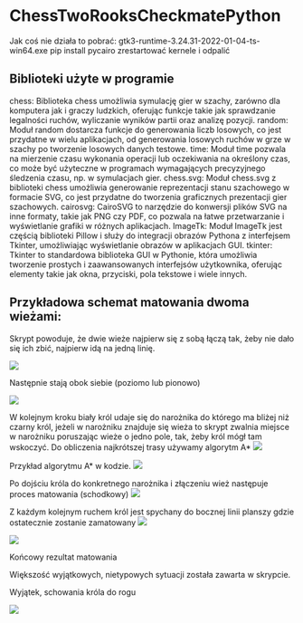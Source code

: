 # ChessTwoRooksCheckmatePython

Jak coś nie działa to pobrać:
gtk3-runtime-3.24.31-2022-01-04-ts-win64.exe
pip install pycairo
zrestartować kernele i odpalić


## Biblioteki użyte w programie
chess: Biblioteka chess umożliwia symulację gier w szachy, zarówno dla komputera jak i graczy ludzkich, oferując funkcje takie jak sprawdzanie legalności ruchów, wyliczanie wyników partii oraz analizę pozycji.
random: Moduł random dostarcza funkcje do generowania liczb losowych, co jest przydatne w wielu aplikacjach, od generowania losowych ruchów w grze w szachy po tworzenie losowych danych testowe.
time: Moduł time pozwala na mierzenie czasu wykonania operacji lub oczekiwania na określony czas, co może być użyteczne w programach wymagających precyzyjnego śledzenia czasu, np. w symulacjach gier.
chess.svg: Moduł chess.svg z biblioteki chess umożliwia generowanie reprezentacji stanu szachowego w formacie SVG, co jest przydatne do tworzenia graficznych prezentacji gier szachowych.
cairosvg: CairoSVG to narzędzie do konwersji plików SVG na inne formaty, takie jak PNG czy PDF, co pozwala na łatwe przetwarzanie i wyświetlanie grafiki w różnych aplikacjach.
ImageTk: Moduł ImageTk jest częścią biblioteki Pillow i służy do integracji obrazów Pythona z interfejsem Tkinter, umożliwiając wyświetlanie obrazów w aplikacjach GUI.
tkinter: Tkinter to standardowa biblioteka GUI w Pythonie, która umożliwia tworzenie prostych i zaawansowanych interfejsów użytkownika, oferując elementy takie jak okna, przyciski, pola tekstowe i wiele innych.


## Przykładowa schemat matowania dwoma wieżami:
<p align="left">
  <p>
    Skrypt powoduje, że dwie wieże najpierw się z sobą łączą tak, żeby nie dało się ich zbić, najpierw idą na jedną linię.
  </p>
  <img src="https://github.com/KonraW/ChessTwoRooksCheckmatePython/assets/64143856/5cc8a23f-e5f0-43cb-a45b-4207851dfef6" />    
  <br />
</p>

<p align="left">
  <p>
    Następnie stają obok siebie (poziomo lub pionowo)
  </p>
  <img src="https://github.com/KonraW/ChessTwoRooksCheckmatePython/assets/64143856/63a1a226-f9a5-4228-b820-602d4b7eec7f" />    
  <br />
</p>

<p align="left">
  W kolejnym kroku biały król udaje się do narożnika do którego ma bliżej niż czarny król, jeżeli w narożniku znajduje się wieża to skrypt zwalnia miejsce w narożniku poruszając wieże o jedno pole, tak, żeby król mógł tam wskoczyć.
  Do obliczenia najkrótszej trasy używamy algorytm A*
  <img src="https://github.com/KonraW/ChessTwoRooksCheckmatePython/assets/64143856/50de2fa0-c93c-425b-8c20-42fffd5d8d06" />
</p>

<p align="left">
  Przykład algorytmu A* w kodzie.
  <img src="https://github.com/KonraW/ChessTwoRooksCheckmatePython/assets/64143856/1dc6aacd-8cde-46ea-9cad-998b1c1f139f" />
</p>


<p align="left">
  Po dojściu króla do konkretnego narożnika i złączeniu wież następuje proces matowania (schodkowy)
  <img src="https://github.com/KonraW/ChessTwoRooksCheckmatePython/assets/64143856/dbc57080-cf67-4b62-a6bc-8064d74b0a5f" />
</p>

<p align="left">
  Z każdym kolejnym ruchem król jest spychany do bocznej linii planszy gdzie ostatecznie zostanie zamatowany
  <img src="https://github.com/KonraW/ChessTwoRooksCheckmatePython/assets/64143856/9a8fbdf5-d33b-4ec1-8b2a-30f32cfab306" />
</p>

<p align="left">
  <img src="https://github.com/KonraW/ChessTwoRooksCheckmatePython/assets/64143856/948c7edf-8721-40f8-b9cc-0d71798f2b0b" />
</p>
  Końcowy rezultat matowania

Większość wyjątkowych, nietypowych sytuacji została zawarta w skrypcie.

Wyjątek, schowania króla do rogu
<p align="left">
  <img src="https://github.com/KonraW/ChessTwoRooksCheckmatePython/assets/64143856/cef746ba-7294-4984-a4a0-e5a3e4840965" />
</p>


